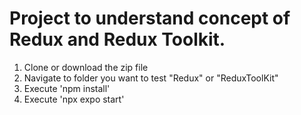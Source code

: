 # Project to understand concept of Redux and Redux Toolkit.

1. Clone or download the zip file
2. Navigate to folder you want to test "Redux" or "ReduxToolKit"
3. Execute 'npm install'
4. Execute 'npx expo start'
